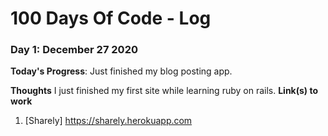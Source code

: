 # 100 Days Of Code - Log


### Day 1: December 27 2020

**Today's Progress**: Just finished my blog posting app.

**Thoughts** I just finished my first site while learning ruby on rails. 
**Link(s) to work**
1. [Sharely] https://sharely.herokuapp.com
